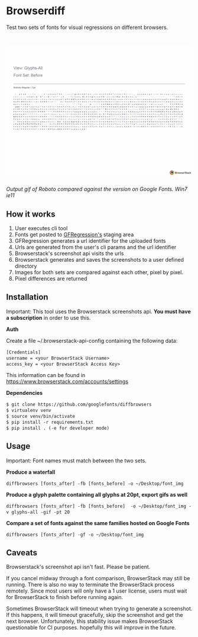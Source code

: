 # Browserdiff

Test two sets of fonts for visual regressions on different browsers.

# ![Font Bakery](demo.gif)
*Output gif of Roboto compared against the version on Google Fonts. Win7 ie11*

## How it works

1. User executes cli tool
2. Fonts get posted to [GFRegression's](http://45.55.138.144/) staging area
3. GFRegression generates a url identifier for the uploaded fonts
4. Urls are generated from the user's cli params and the url identifier
5. Browserstack's screenshot api visits the urls
6. Browserstack generates and saves the screenshots to a user defined directory
7. Images for both sets are compared against each other, pixel by pixel.
8. Pixel differences are returned


## Installation

Important: This tool uses the Browserstack screenshots api. **You must have a subscription** in order to use this.

**Auth**

Create a file ~/.browserstack-api-config containing the following data:

```
[Credentials]
username = <your BrowserStack Username>
access_key = <your BrowserStack Access Key>
```

This information can be found in https://www.browserstack.com/accounts/settings


**Dependencies**

```
$ git clone https://github.com/googlefonts/diffbrowsers
$ virtualenv venv
$ source venv/bin/activate
$ pip install -r requirements.txt
$ pip install . (-e for developer mode)
```


## Usage

Important: Font names must match between the two sets.

**Produce a waterfall**

```
diffbrowsers [fonts_after] -fb [fonts_before] -o ~/Desktop/font_img
```

**Produce a glyph palette containing all glyphs at 20pt, export gifs as well**

```
diffbrowsers [fonts_after] -fb [fonts_before]  -o ~/Desktop/font_img -v glyphs-all -gif -pt 20
```

**Compare a set of fonts against the same families hosted on Google Fonts**

```
diffbrowsers [fonts_after] -gf -o ~/Desktop/font_img
```

## Caveats

Browserstack's screenshot api isn't fast. Please be patient.

If you cancel midway through a font comparison, BrowserStack may still be running. There is also no way to terminate the BrowserStack process remotely. Since most users will only have a 1 user license, users must wait for BrowserStack to finish before running again.

Sometimes BrowserStack will timeout when trying to generate a screenshot. If this happens, it will timeout gracefully, skip the screenshot and get the next browser. Unfortunately, this stability issue makes BrowserStack questionable for CI purposes. hopefully this will improve in the future.
